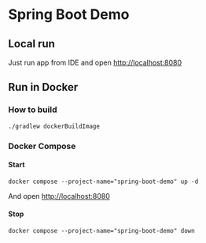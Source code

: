 # Spring Boot Demo

## Local run
Just run app from IDE and open [http://localhost:8080](http://localhost:8080)

## Run in Docker
### How to build
```shell
./gradlew dockerBuildImage
```

### Docker Compose
#### Start
```shell
docker compose --project-name="spring-boot-demo" up -d
```
And open [http://localhost:8080](http://localhost:8080)

#### Stop
```shell
docker compose --project-name="spring-boot-demo" down
```